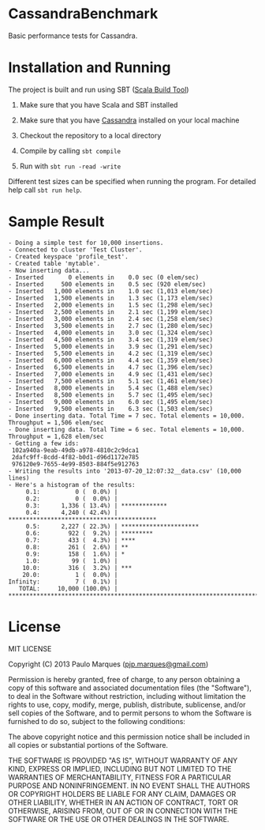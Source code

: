CassandraBenchmark
==================

Basic performance tests for Cassandra.


Installation and Running
========================

The project is built and run using SBT ([Scala Build Tool](http://www.scala-sbt.org/))

1. Make sure that you have Scala and SBT installed

2. Make sure that you have [Cassandra](http://cassandra.apache.org/) installed on your local machine

2. Checkout the repository to a local directory

3. Compile by calling `sbt compile`

4. Run with `sbt run -read -write`

Different test sizes can be specified when running the program. For detailed help call `sbt run help`.


Sample Result
=============
    - Doing a simple test for 10,000 insertions.
    - Connected to cluster 'Test Cluster'.
    - Created keyspace 'profile_test'.
    - Created table 'mytable'.
    - Now inserting data...
    - Inserted       0 elements in    0.0 sec (0 elem/sec)
    - Inserted     500 elements in    0.5 sec (920 elem/sec)
    - Inserted   1,000 elements in    1.0 sec (1,013 elem/sec)
    - Inserted   1,500 elements in    1.3 sec (1,173 elem/sec)
    - Inserted   2,000 elements in    1.5 sec (1,298 elem/sec)
    - Inserted   2,500 elements in    2.1 sec (1,199 elem/sec)
    - Inserted   3,000 elements in    2.4 sec (1,258 elem/sec)
    - Inserted   3,500 elements in    2.7 sec (1,280 elem/sec)
    - Inserted   4,000 elements in    3.0 sec (1,324 elem/sec)
    - Inserted   4,500 elements in    3.4 sec (1,319 elem/sec)
    - Inserted   5,000 elements in    3.9 sec (1,291 elem/sec)
    - Inserted   5,500 elements in    4.2 sec (1,319 elem/sec)
    - Inserted   6,000 elements in    4.4 sec (1,359 elem/sec)
    - Inserted   6,500 elements in    4.7 sec (1,396 elem/sec)
    - Inserted   7,000 elements in    4.9 sec (1,431 elem/sec)
    - Inserted   7,500 elements in    5.1 sec (1,461 elem/sec)
    - Inserted   8,000 elements in    5.4 sec (1,488 elem/sec)
    - Inserted   8,500 elements in    5.7 sec (1,495 elem/sec)
    - Inserted   9,000 elements in    6.0 sec (1,495 elem/sec)
    - Inserted   9,500 elements in    6.3 sec (1,503 elem/sec)
    - Done inserting data. Total Time = 7 sec. Total elements = 10,000. Throughput = 1,506 elem/sec
    - Done inserting data. Total Time = 6 sec. Total elements = 10,000. Throughput = 1,628 elem/sec
    - Getting a few ids: 
	 102a940a-9eab-49db-a978-4810c2c9dca1
	 2dafc9ff-8cdd-4f82-b0d1-d96d1172e785
	 976120e9-7655-4e99-8503-884f5e912763
    - Writing the results into '2013-07-20_12:07:32__data.csv' (10,000 lines)
    - Here's a histogram of the results:
         0.1:          0 (  0.0%) | 
         0.2:          0 (  0.0%) | 
         0.3:      1,336 ( 13.4%) | *************
         0.4:      4,240 ( 42.4%) | ******************************************
         0.5:      2,227 ( 22.3%) | **********************
         0.6:        922 (  9.2%) | *********
         0.7:        433 (  4.3%) | ****
         0.8:        261 (  2.6%) | **
         0.9:        158 (  1.6%) | *
         1.0:         99 (  1.0%) | 
        10.0:        316 (  3.2%) | ***
        20.0:          1 (  0.0%) | 
    Infinity:          7 (  0.1%) | 
       TOTAL:     10,000 (100.0%) | ****************************************************************************************************

License
=======

MIT LICENSE

Copyright (C) 2013 Paulo Marques (pjp.marques@gmail.com)

Permission is hereby granted, free of charge, to any person obtaining a copy of 
this software and associated documentation files (the "Software"), to deal in
the Software without restriction, including without limitation the rights to
use, copy, modify, merge, publish, distribute, sublicense, and/or sell copies of
the Software, and to permit persons to whom the Software is furnished to do so,
subject to the following conditions:
 
The above copyright notice and this permission notice shall be included in all 
copies or substantial portions of the Software.
 
THE SOFTWARE IS PROVIDED "AS IS", WITHOUT WARRANTY OF ANY KIND, EXPRESS OR
IMPLIED, INCLUDING BUT NOT LIMITED TO THE WARRANTIES OF MERCHANTABILITY, FITNESS
FOR A PARTICULAR PURPOSE AND NONINFRINGEMENT. IN NO EVENT SHALL THE AUTHORS OR
COPYRIGHT HOLDERS BE LIABLE FOR ANY CLAIM, DAMAGES OR OTHER LIABILITY, WHETHER
IN AN ACTION OF CONTRACT, TORT OR OTHERWISE, ARISING FROM, OUT OF OR IN 
CONNECTION WITH THE SOFTWARE OR THE USE OR OTHER DEALINGS IN THE SOFTWARE.
